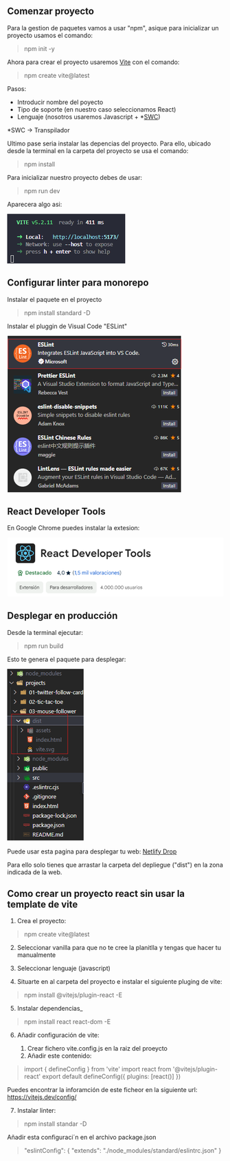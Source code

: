 ## Comenzar proyecto

Para la gestion de paquetes vamos a usar "npm", asique para inicializar un proyecto usamos el comando:

> npm init -y

Ahora para crear el proyecto usaremos [Vite](https://vitejs.dev/) con el comando:

> npm create vite@latest

Pasos:
- Introducir nombre del poyecto
- Tipo de soporte (en nuestro caso seleccionamos React)
- Lenguaje (nosotros usaremos Javascript + *[SWC](https://swc.rs/))

*SWC -> Transpilador

Ultimo pase seria instalar las depencias del proyecto. Para ello, ubicado desde la terminal en la carpeta del proyecto se usa el comando:

>npm install

Para inicializar nuestro proyecto debes de usar:

>npm run dev

Aparecera algo asi:

![alt text](image.png)

## Configurar linter para monorepo

Instalar el paquete en el proyecto

>npm install standard -D

Instalar el pluggin de Visual Code "ESLint"

![alt text](image2.png)

## React Developer Tools

En Google Chrome puedes instalar la extesion:

![alt text](image3.png)


## Desplegar en producción

Desde la terminal ejecutar:

> npm run build

Esto te genera el paquete para desplegar:

![alt text](image4.png)

Puede usar esta pagina para desplegar tu web: [Netlify Drop](https://app.netlify.com/drop)

Para ello solo tienes que arrastar la carpeta del depliegue ("dist") en la zona indicada de la web.

## Como crear un proyecto react sin usar la template de vite

1. Crea el proyecto:

> npm create vite@latest

2. Seleccionar vanilla para que no te cree la planitlla y tengas que hacer tu manualmente

3. Seleccionar lenguaje (javascript)

4. Situarte en al carpeta del proyecto e instalar el siguiente pluging de vite:

> npm install @vitejs/plugin-react -E

5. Instalar dependencias_

> npm install react react-dom -E

6. Añadir configuración de vite:

	1. Crear fichero vite.config.js en la raiz del proeycto
	2. Añadir este contenido:
	
>import { defineConfig } from 'vite'
import react from '@vitejs/plugin-react'
export default defineConfig({
  plugins: [react()]
})	

Puedes encontrar la inforamción de este ficheor en la siguiente url: https://vitejs.dev/config/

7. Instalar linter:

> npm install standar -D

Añadir esta configuraci´n en el archivo package.json

>"eslintConfig": {
    "extends": "./node_modules/standard/eslintrc.json" 
  }